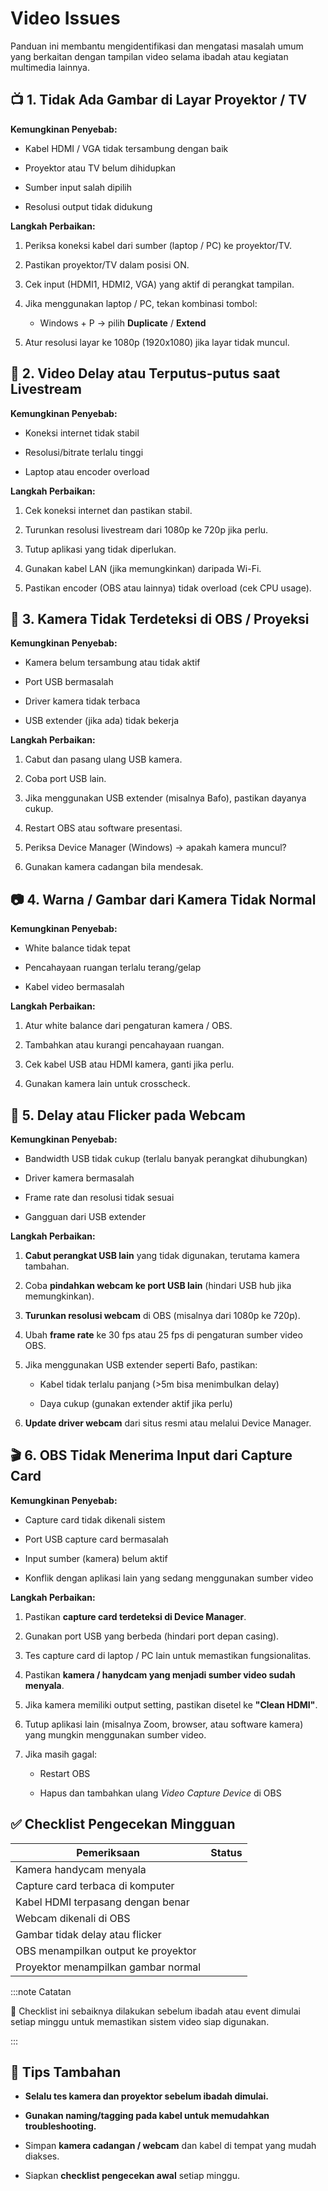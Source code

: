 # Video Issues

Panduan ini membantu mengidentifikasi dan mengatasi masalah umum yang berkaitan dengan tampilan video selama ibadah atau kegiatan multimedia lainnya.

## 📺 1. Tidak Ada Gambar di Layar Proyektor / TV

**Kemungkinan Penyebab:**

- Kabel HDMI / VGA tidak tersambung dengan baik

- Proyektor atau TV belum dihidupkan

- Sumber input salah dipilih

- Resolusi output tidak didukung

**Langkah Perbaikan:**

1. Periksa koneksi kabel dari sumber (laptop / PC) ke proyektor/TV.

2. Pastikan proyektor/TV dalam posisi ON.

3. Cek input (HDMI1, HDMI2, VGA) yang aktif di perangkat tampilan.

4. Jika menggunakan laptop / PC, tekan kombinasi tombol:

   - Windows + P → pilih **Duplicate** / **Extend**

5. Atur resolusi layar ke 1080p (1920x1080) jika layar tidak muncul.

## 🔁 2. Video Delay atau Terputus-putus saat Livestream

**Kemungkinan Penyebab:**

- Koneksi internet tidak stabil

- Resolusi/bitrate terlalu tinggi

- Laptop atau encoder overload

**Langkah Perbaikan:**

1. Cek koneksi internet dan pastikan stabil.

2. Turunkan resolusi livestream dari 1080p ke 720p jika perlu.

3. Tutup aplikasi yang tidak diperlukan.

4. Gunakan kabel LAN (jika memungkinkan) daripada Wi-Fi.

5. Pastikan encoder (OBS atau lainnya) tidak overload (cek CPU usage).

## 🔌 3. Kamera Tidak Terdeteksi di OBS / Proyeksi

**Kemungkinan Penyebab:**

- Kamera belum tersambung atau tidak aktif

- Port USB bermasalah

- Driver kamera tidak terbaca

- USB extender (jika ada) tidak bekerja

**Langkah Perbaikan:**

1. Cabut dan pasang ulang USB kamera.

2. Coba port USB lain.

3. Jika menggunakan USB extender (misalnya Bafo), pastikan dayanya cukup.

4. Restart OBS atau software presentasi.

5. Periksa Device Manager (Windows) → apakah kamera muncul?

6. Gunakan kamera cadangan bila mendesak.

## 📷 4. Warna / Gambar dari Kamera Tidak Normal

**Kemungkinan Penyebab:**

- White balance tidak tepat

- Pencahayaan ruangan terlalu terang/gelap

- Kabel video bermasalah

**Langkah Perbaikan:**

1. Atur white balance dari pengaturan kamera / OBS.

2. Tambahkan atau kurangi pencahayaan ruangan.

3. Cek kabel USB atau HDMI kamera, ganti jika perlu.

4. Gunakan kamera lain untuk crosscheck.

## 🎥 5. Delay atau Flicker pada Webcam

**Kemungkinan Penyebab:**

- Bandwidth USB tidak cukup (terlalu banyak perangkat dihubungkan)

- Driver kamera bermasalah

- Frame rate dan resolusi tidak sesuai

- Gangguan dari USB extender

**Langkah Perbaikan:**

1. **Cabut perangkat USB lain** yang tidak digunakan, terutama kamera tambahan.

2. Coba **pindahkan webcam ke port USB lain** (hindari USB hub jika memungkinkan).

3. **Turunkan resolusi webcam** di OBS (misalnya dari 1080p ke 720p).

4. Ubah **frame rate** ke 30 fps atau 25 fps di pengaturan sumber video OBS.

5. Jika menggunakan USB extender seperti Bafo, pastikan:

   - Kabel tidak terlalu panjang (>5m bisa menimbulkan delay)

   - Daya cukup (gunakan extender aktif jika perlu)

6. **Update driver webcam** dari situs resmi atau melalui Device Manager.

## 🎬 6. OBS Tidak Menerima Input dari Capture Card

**Kemungkinan Penyebab:**

- Capture card tidak dikenali sistem

- Port USB capture card bermasalah

- Input sumber (kamera) belum aktif

- Konflik dengan aplikasi lain yang sedang menggunakan sumber video

**Langkah Perbaikan:**

1. Pastikan **capture card terdeteksi di Device Manager**.

2. Gunakan port USB yang berbeda (hindari port depan casing).

3. Tes capture card di laptop / PC lain untuk memastikan fungsionalitas.

4. Pastikan **kamera / hanydcam yang menjadi sumber video sudah menyala**.

5. Jika kamera memiliki output setting, pastikan disetel ke **"Clean HDMI"**.

6. Tutup aplikasi lain (misalnya Zoom, browser, atau software kamera) yang mungkin menggunakan sumber video.

7. Jika masih gagal:

   - Restart OBS

   - Hapus dan tambahkan ulang *Video Capture Device* di OBS

## ✅ Checklist Pengecekan Mingguan

| Pemeriksaan                         | Status |
| ----------------------------------- | ------ |
| Kamera handycam menyala             |        |
| Capture card terbaca di komputer    |        |
| Kabel HDMI terpasang dengan benar   |        |
| Webcam dikenali di OBS              |        |
| Gambar tidak delay atau flicker     |        |
| OBS menampilkan output ke proyektor |        |
| Proyektor menampilkan gambar normal |        |

:::note Catatan

📝 Checklist ini sebaiknya dilakukan sebelum ibadah atau event dimulai setiap minggu untuk memastikan sistem video siap digunakan.

:::

## 🧪 Tips Tambahan

- **Selalu tes kamera dan proyektor sebelum ibadah dimulai.**

- **Gunakan naming/tagging pada kabel untuk memudahkan troubleshooting.**

- Simpan **kamera cadangan / webcam** dan kabel di tempat yang mudah diakses.

- Siapkan **checklist pengecekan awal** setiap minggu.
